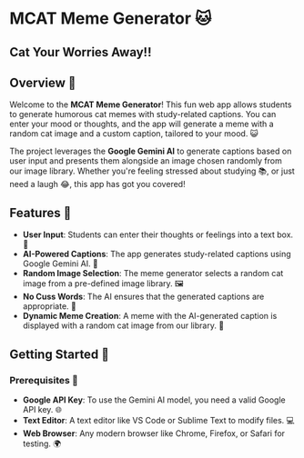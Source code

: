 # MCAT Meme Generator 🐱

## Cat Your Worries Away!!

## Overview 🌟
Welcome to the **MCAT Meme Generator**! This fun web app allows students to generate humorous cat memes with study-related captions. You can enter your mood or thoughts, and the app will generate a meme with a random cat image and a custom caption, tailored to your mood. 😺

The project leverages the **Google Gemini AI** to generate captions based on user input and presents them alongside an image chosen randomly from our image library. Whether you're feeling stressed about studying 📚, or just need a laugh 😂, this app has got you covered!

## Features 🎉
- **User Input**: Students can enter their thoughts or feelings into a text box. 📝  
- **AI-Powered Captions**: The app generates study-related captions using Google Gemini AI. 🤖  
- **Random Image Selection**: The meme generator selects a random cat image from a pre-defined image library. 🖼️  
- **No Cuss Words**: The AI ensures that the generated captions are appropriate. 🚫  
- **Dynamic Meme Creation**: A meme with the AI-generated caption is displayed with a random cat image from our library. 🐾  

## Getting Started 🚀

### Prerequisites 🔑
- **Google API Key**: To use the Gemini AI model, you need a valid Google API key. 🌐  
- **Text Editor**: A text editor like VS Code or Sublime Text to modify files. 💻  
- **Web Browser**: Any modern browser like Chrome, Firefox, or Safari for testing. 🌍  
